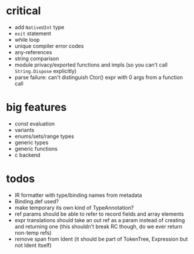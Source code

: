 # critical

* add `NativeUInt` type
* `exit` statement
* while loop
* unique compiler error codes
* any-references
* string comparison
* module privacy/exported functions and impls (so you can't call `String.Dispose` explicitly)
* parse failure: can't distinguish Ctor() expr with 0 args from a function call

# big features

* const evaluation
* variants
* enums/sets/range types
* generic types
* generic functions
* c backend

# todos

* IR formatter with type/binding names from metadata
* Binding.def used? 
* make temporary its own kind of TypeAnnotation?
* ref params should be able to refer to record fields and array elements
* expr translations should take an out ref as a param instead of creating and returning one
    (this shouldn't break RC though, do we ever return non-temp refs)
* remove span from Ident (it should be part of TokenTree, Expression but not Ident itself)